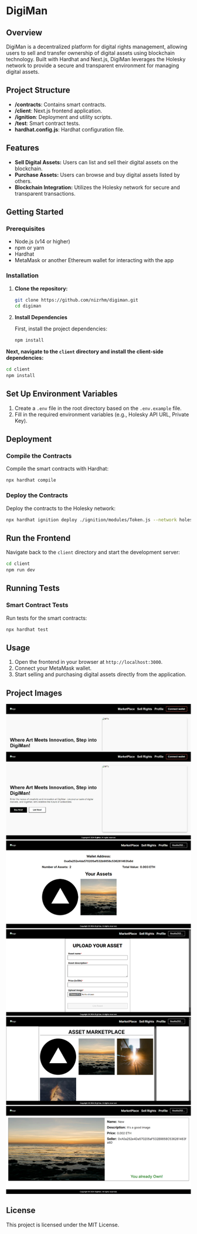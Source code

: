 # DigiMan

## Overview

DigiMan is a decentralized platform for digital rights management, allowing users to sell and transfer ownership of digital assets using blockchain technology. Built with Hardhat and Next.js, DigiMan leverages the Holesky network to provide a secure and transparent environment for managing digital assets.

## Project Structure

- **/contracts**: Contains smart contracts.
- **/client**: Next.js frontend application.
- **/ignition**: Deployment and utility scripts.
- **/test**: Smart contract tests.
- **hardhat.config.js**: Hardhat configuration file.

## Features

- **Sell Digital Assets:** Users can list and sell their digital assets on the blockchain.
- **Purchase Assets:** Users can browse and buy digital assets listed by others.
- **Blockchain Integration:** Utilizes the Holesky network for secure and transparent transactions.

## Getting Started

### Prerequisites

- Node.js (v14 or higher)
- npm or yarn
- Hardhat
- MetaMask or another Ethereum wallet for interacting with the app

### Installation

1. **Clone the repository:**

   ```bash
   git clone https://github.com/nizrhm/digiman.git
   cd digiman

2. **Install Dependencies**

    First, install the project dependencies:

    ```bash
    npm install
    ```

**Next, navigate to the `client` directory and install the client-side dependencies:**

```bash
cd client
npm install
```

## Set Up Environment Variables

1. Create a `.env` file in the root directory based on the `.env.example` file.
2. Fill in the required environment variables (e.g., Holesky API URL, Private Key).

## Deployment

### Compile the Contracts

Compile the smart contracts with Hardhat:

```bash
npx hardhat compile
```

### Deploy the Contracts

Deploy the contracts to the Holesky network:

```bash
npx hardhat ignition deploy ./ignition/modules/Token.js --network holesky
```

## Run the Frontend

Navigate back to the `client` directory and start the development server:

```bash
cd client
npm run dev
```

## Running Tests

### Smart Contract Tests

Run tests for the smart contracts:

```bash
npx hardhat test
```

## Usage

1. Open the frontend in your browser at `http://localhost:3000`.
2. Connect your MetaMask wallet.
3. Start selling and purchasing digital assets directly from the application.

## Project Images

![Project images](images/1.png)
![Project images](images/2.png)
![Project images](images/3.png)
![Project images](images/4.png)
![Project images](images/5.png)
![Project images](images/6.png)

## License

This project is licensed under the MIT License.
